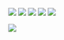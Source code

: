 ![](https://i.imgur.com/fUcQexe.png)
![](https://i.imgur.com/7UKeuck.png)
![](https://i.imgur.com/Tv83GM7.png)
![](https://i.imgur.com/uMynYBz.png)
![](https://i.imgur.com/lm5sP9m.png)

![](https://i.imgur.com/qFBZfzX.png)

